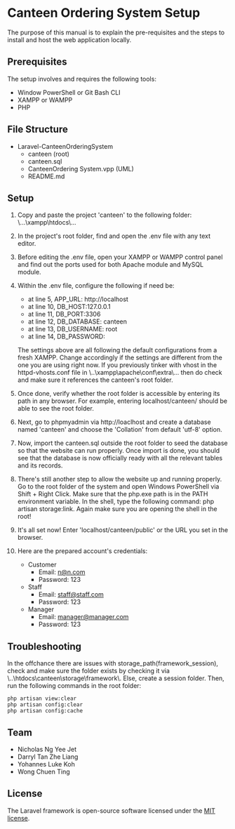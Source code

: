 # Canteen Ordering System Setup

The purpose of this manual is to explain the pre-requisites and the steps to install and host the web application locally.

## Prerequisites

The setup involves and requires the following tools:

- Window PowerShell or Git Bash CLI
- XAMPP or WAMPP 
- PHP

## File Structure
- Laravel-CanteenOrderingSystem
   - canteen (root)
   - canteen.sql
   - CanteenOrdering System.vpp (UML)
   - README.md


## Setup

1. Copy and paste the project 'canteen' to the following folder:	\\...\\xampp\\htdocs\\...

2. In the project's root folder, find and open the .env file with any text editor.

3. Before editing the .env file, open your XAMPP or WAMPP control panel and find out the ports used for both Apache module and MySQL module. 

4. Within the .env file, configure the following if need be:
   - at line 5, APP_URL:  http://localhost
   - at line 10, DB_HOST:127.0.0.1
   - at line 11, DB_PORT:3306
   - at line 12, DB_DATABASE: canteen
   - at line 13, DB_USERNAME: root
   - at line 14, DB_PASSWORD:
   
   The settings above are all following the default configurations from a fresh XAMPP. Change accordingly if the settings are different from the one you are using right now. If you previously tinker with vhost in  the httpd-vhosts.conf file in \\..\\xampp\apache\conf\\extra\\... then do check and make sure it references the canteen's root folder. 
   
5. Once done, verify whether the root folder is accessible by entering its path in any browser. For example, entering localhost/canteen/ should be able to see the root folder. 

6. Next, go to phpmyadmin via http://loaclhost and create a database named 'canteen' and choose the 'Collation' from default 'utf-8' option.

7. Now, import the canteen.sql outside the root folder to seed the database so that the website can run properly. Once import is done, you should see that the database is now officially ready with all the relevant tables and its records.

8. There's still another step to allow the website up and running properly. Go to the root folder of the system and open Windows PowerShell via Shift + Right Click. Make sure that the php.exe path is in the PATH environment variable. In the shell, type the following command: php artisan storage:link. Again make sure you are opening the shell in the root!

9. It's all set now! Enter 'localhost/canteen/public' or the URL you set in the browser.

10. Here are the prepared account's credentials:

    - Customer
      - Email: n@n.com
      - Password: 123
    - Staff
      - Email: staff@staff.com
      - Password: 123
    - Manager
      - Email: manager@manager.com
      - Password: 123


## Troubleshooting
In the offchance there are issues with storage_path(framework_session), check and make sure the folder exists by checking it via \\..\\htdocs\\canteen\\storage\\framework\\. Else, create a session folder. Then, run the following commands in the root folder:

   ```
   php artisan view:clear
   php artisan config:clear
   php artisan config:cache
   ```


## Team

* Nicholas Ng Yee Jet
* Darryl Tan Zhe Liang
* Yohannes Luke Koh
* Wong Chuen Ting

## License

The Laravel framework is open-source software licensed under the [MIT license](https://opensource.org/licenses/MIT).

